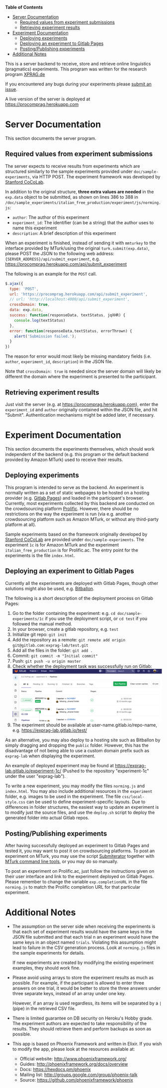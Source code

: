 <!-- markdown-toc start - Don't edit this section. Run M-x markdown-toc-refresh-toc -->
**Table of Contents**

- [Server Documentation](#server-documentation)
    - [Required values from experiment submissions](#required-values-from-experiment-submissions)
    - [Retrieving experiment results](#retrieving-experiment-results)
- [Experiment Documentation](#experiment-documentation)
    - [Deploying experiments](#deploying-experiments)
    - [Deploying an experiment to Gitlab Pages](#deploying-an-experiment-to-gitlab-pages)
    - [Posting/Publishing experiments](#postingpublishing-experiments)
- [Additional Notes](#additional-notes)

<!-- markdown-toc end -->

This is a server backend to receive, store and retrieve online linguistics (pragmatics) experiments. This program was written for the research program [XPRAG.de](http://www.xprag.de/)

If you encountered any bugs during your experiments please [submit an issue](https://github.com/x-ji/ProComPrag/issues).

A live version of the server is deployed at https://procomprag.herokuapp.com

# Server Documentation
This section documents the server program.

## Required values from experiment submissions
The server expects to receive results from experiments which are structured similarly to the sample experiments provided under `doc/sample-experiments`, via HTTP POST. The experiment framework was developed by [Stanford CoCoLab](https://cocolab.stanford.edu/).

In addition to the original structure, **three extra values are needed** in the `exp.data` object to be submitted, as shown on lines 386 to 388 in `/doc/sample_experiments/italian_free_production/experiment/js/norming.js`:
- `author`: The author of this experiment
- `experiment_id`: The identifier (can be a string) that the author uses to name this experiment
- `description`: A brief description of this experiment

When an experiment is finished, instead of sending it with `mmturkey` to the interface provided by MTurk/using the original `turk.submit(exp.data)`, please POST the JSON to the following web address: `{SERVER_ADDRESS}/api/submit_experiment`, e.g. https://procomprag.herokuapp.com/api/submit_experiment

The following is an example for the `POST` call.

```javascript
$.ajax({
  type: 'POST',
  url: 'https://procomprag.herokuapp.com/api/submit_experiment',
  // url: 'http://localhost:4000/api/submit_experiment',
  crossDomain: true,
  data: exp.data,
  success: function(responseData, textStatus, jqXHR) {
    console.log(textStatus)
  },
  error: function(responseData,textStatus, errorThrown) {
    alert('Submission failed.');
  }
})
```

The reason for error would most likely be missing mandatory fields (i.e. `author`, `experiment_id`, `description`) in the JSON file.

Note that `crossDomain: true` is needed since the server domain will likely be different the domain where the experiment is presented to the participant.

## Retrieving experiment results
Just visit the server (e.g. at https://procomprag.herokuapp.com), enter the `experiment_id` and `author` originally contained within the JSON file, and hit "Submit". Authentication mechanisms might be added later, if necessary.

# Experiment Documentation
This section documents the experiments themselves, which should work independent of the backend (e.g. this program or the default backend provided by Amazon MTurk) used to receive their results.

## Deploying experiments
This program is intended to serve as the backend. An experiment is normally written as a set of static webpages to be hosted on a hosting provider (e.g. [Gitlab Pages](https://about.gitlab.com/features/pages/)) and loaded in the participant's browser. Currently, most experiments collected by this backend are conducted on the crowdsourcing platform [Prolific](https://www.prolific.ac/). However, there should be no restrictions on the way the experiment is run (via e.g. another crowdsourcing platform such as Amazon MTurk, or without any third-party platform at all).

Sample experiments based on the framework originally developed by [Stanford CoCoLab](https://cocolab.stanford.edu/) are provided under `doc/sample-experiments`. The experiment `1c` is for Amazon MTurk and the experiment `italian_free_production` is for Prolific.ac. The entry point for the experiments is the file `index.html`.

## Deploying an experiment to Gitlab Pages
Currently all the experiments are deployed with Gitlab Pages, though other solutions might also be used, e.g. [Bitballon](https://www.bitballoon.com/).

The following is a short description of the deployment process on Gitlab Pages:

1. Go to the folder containing the experiment: e.g. `cd doc/sample-experiments/1c` if you use the deployment script, or `cd test` if you followed the manual method.
2. In your browser, create a gitlab repository, e.g. `test`
3. Initialize git repo: `git init`
4. Add the repository as a remote: `git remote add origin git@gitlab.com:exprag-lab/test.git`
5. Add all the files in the folder: `git add .`
6. Commit: `git commit -m "Initial commit"`
7. Push: `git push -u origin master`
8. Check whether the deployment task was successfully run on Gitlab:
    ![Pipeline](doc/Pipeline.png)
9. The experiment should be available at user-name.gitlab.io/repo-name, e.g. https://exprag-lab.gitlab.io/test/

As an alternative, you may also deploy to a hosting site such as Bitballon by simply dragging and dropping the `public` folder. However, this has the disadvantage of not being able to use a custom domain prefix such as `exprag-lab` when displaying the experiment.

An example of deployed experiment may be found at https://exprag-lab.gitlab.io/experiment-1c/ (Pushed to the repository "experiment-1c" under the user "exprag-lab").

To write a new experiment, you may modify the files `norming.js` and `index.html`. You may also include additional resources in the `experiment` folder, e.g. images to be used in the experiment. The file `css/local-style.css` can be used to define experiment-specific layouts. Due to differences in folder structures, the easiest way to update an experiment is to modify just the source files, and use the `deploy.sh` script to deploy the generated folder into actual Gitlab repos.

## Posting/Publishing experiments
After having successfully deployed an experiment to Gitlab Pages and tested it, you may want to post it on crowdsourcing platforms. To post an experiment on MTurk, you may use the script [Submiterator](https://github.com/feste/Submiterator) together with [MTurk command line tools](https://requester.mturk.com/developer/tools/clt), or you may do so manually.

To post an experiment on Prolific.ac, just follow the instructions given on their user interface and link to the experiment deployed on Gitlab Pages. Please remember to change the variable `exp.completionURL` in the file `norming.js` to match the Prolific completion URL for that particular experiment.

# Additional Notes
- The assumption on the server side when receiving the experiments is that each set of experiment results would have the same keys in the JSON file submitted and that each trial n an experiment would have the same keys in an object named `trials`. Violating this assumption might lead to failure in the CSV generation process. Look at `norming.js` files in the sample experiments for details.

  If new experiments are created by modifying the existing experiment examples, they should work fine.

- Please avoid using arrays to store the experiment results as much as possible. For example, if the participant is allowed to enter three answers on one trial, it would be better to store the three answers under three separate keys, instead of an array under one key.

  However, if an array is used regardless, its items will be separated by a `|` (pipe) in the retrieved CSV file.

- There is limited guarantee on DB security on Heroku's Hobby grade. The experiment authors are expected to take responsibility of the results. They should retrieve them and perform backups as soon as possible.

- This app is based on Phoenix Framework and written in Elixir. If you wish to modify the app, please look at the resources available at:
  - Official website: http://www.phoenixframework.org/
  - Guides: http://phoenixframework.org/docs/overview
  - Docs: https://hexdocs.pm/phoenix
  - Mailing list: http://groups.google.com/group/phoenix-talk
  - Source: https://github.com/phoenixframework/phoenix
